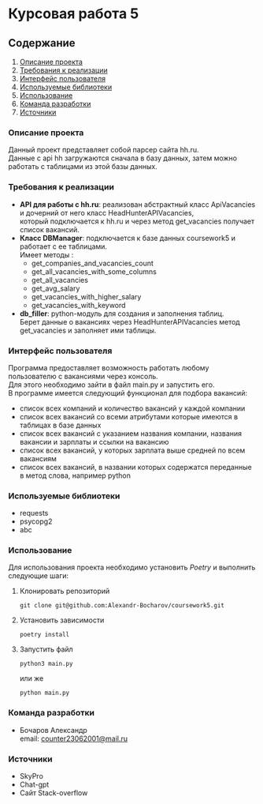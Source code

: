 # Курсовая работа 5  

## Содержание  
1. [Описание проекта](#Описание-проекта)  
2. [Требования к реализации](#Требования-к-реализации)
3. [Интерфейс пользователя](#Интерфейc-пользователя)
4. [Используемые библиотеки](#Используемые-библиотеки)
5. [Использование](#Использование)
6. [Команда разработки](#Команда-разработки)
7. [Источники](#Источники)


### Описание проекта  
Данный проект представляет собой парсер сайта hh.ru.  
Данные с api hh загружаются сначала в базу данных, затем можно работать с таблицами из этой базы данных.  

### Требования к реализации  
- **API для работы с hh.ru**: реализован абстрактный класс ApiVacancies и дочерний от него класс HeadHunterAPIVacancies,  
  который подключается к hh.ru и через метод get_vacancies получает список вакансий.  
- **Класс DBManager**: подключается к базе данных coursework5 и работает с ее таблицами.  
  Имеет методы :  
  - get_companies_and_vacancies_count  
  - get_all_vacancies_with_some_columns  
  - get_all_vacancies  
  - get_avg_salary  
  - get_vacancies_with_higher_salary  
  - get_vacancies_with_keyword  
- **db_filler**: python-модуль для создания и заполнения таблиц.  
  Берет данные о вакансиях через HeadHunterAPIVacancies метод get_vacancies и заполняет ими таблицы.  

### Интерфейс пользователя
Программа предоставляет возможность работать любому пользователю с вакансиями через консоль.  
Для этого необходимо зайти в файл main.py и запустить его.  
В программе имеется следующий функционал для подбора вакансий:  
* список всех компаний и количество вакансий у каждой компании  
* список всех вакансий со всеми атрибутами которые имеются в таблицах в базе данных  
* список всех вакансий с указанием названия компании, названия вакансии и зарплаты и ссылки на вакансию  
* список всех вакансий, у которых зарплата выше средней по всем вакансиям  
* список всех вакансий, в названии которых содержатся переданные в метод слова, например python  

### Используемые библиотеки  
- requests  
- psycopg2  
- abc  

### Использование  
Для использования проекта необходимо установить *Poetry* и выполнить следующие шаги:  
1. Клонировать репозиторий  
   ```  
   git clone git@github.com:Alexandr-Bocharov/coursework5.git  
   ```  
2. Установить зависимости  
   ```  
   poetry install  
   ```  
3. Запустить файл  
   ```  
   python3 main.py  
   ```  
   или же  
   ```  
   python main.py  
   ```  

### Команда разработки  
- Бочаров Александр  
email: counter23062001@mail.ru

### Источники
- SkyPro
- Chat-gpt
- Сайт Stack-overflow
